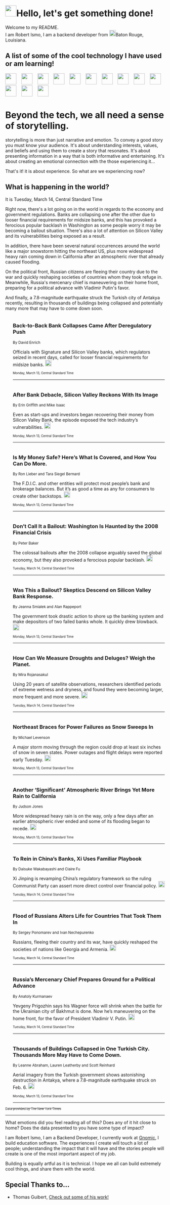 <h1><img src="https://emojis.slackmojis.com/emojis/images/1643514375/3493/hot-coffee.gif?1643514375" width="35"/>Hello, let's get something done!</h1>

<p>Welcome to my README.<br/>
I am Robert Ismo, I am a backend developer from <img src="https://emojis.slackmojis.com/emojis/images/1638395689/50435/moulin_rouge.png?1638395689" width="20"/>Baton Rouge, Louisiana.</p>
<h2>A list of some of the cool technology I have used or am learning!</h2>
<p>
<img src="https://emojis.slackmojis.com/emojis/images/1643516091/21142/meow_bongotap.gif?1643516091" width="35" alt="">
<img src="https://img.shields.io/badge/Favorite%20Frontend%20Framework-SvelteKit-f83903" alt="">
<img src="https://img.shields.io/badge/Second%20Favorite-Vue-40b581" alt="">
<img src="https://img.shields.io/badge/Most%20Used%20Runtime-Nodejs-78b061" alt="">
<img src="https://emojis.slackmojis.com/emojis/images/1643517416/34482/fire.gif?1643517416" width="35" alt="">
<img src="https://img.shields.io/badge/Javascript%20But%20Better-Typescript-0078ca" alt="">
<img src="https://img.shields.io/badge/Favorite%20Language-Elixir-3e244d" alt="">
<img src="https://img.shields.io/badge/Containerize%20Everything-Docker-6ac9ef" alt="">
<img src="https://emojis.slackmojis.com/emojis/images/1643514596/5999/meow_party.gif?1643514596" width="35" alt="">
<img src="https://img.shields.io/badge/API%20Love%20Language-Graphql-de32a5" alt="">
<img src="https://img.shields.io/badge/Our%20Favorite%20Version%20Controller-Git-e94f33" alt="">
<img src="https://img.shields.io/badge/Favorite%20Database-Redis-d42d1d" alt="">
<img src="https://emojis.slackmojis.com/emojis/images/1643514559/5584/deployparrot.gif?1643514559" width="35" alt="">
<img src="https://img.shields.io/badge/Container%20Interstate-RabbitMQ-f66200" alt="">
<img src="https://img.shields.io/badge/Gotta%20Learn-Kubernetes-316adf" alt="">
<img src="https://img.shields.io/badge/Really%20Mature%20Now-WASM-654fef" alt="">
<img src="https://emojis.slackmojis.com/emojis/images/1666642497/61942/dance_vibe.gif?1666642497" width="35" alt="">
<img src="https://img.shields.io/badge/For%20My%20M1-ARM64-657d96" alt="">
<img src="https://img.shields.io/badge/Loving%20This%20So%20Much-TailwindCSS-17bcb5" alt="">
<img src="https://img.shields.io/badge/Cool%20Build%20Tool-Vite-f9cb24" alt="">
<img src="https://emojis.slackmojis.com/emojis/images/1669231376/62819/working-on-it.gif?1669231376" width="35" alt="">
<img src="https://img.shields.io/badge/Fun%20and%20Easy%20Database-MongoDB-5f8c49" alt="">
<img src="https://img.shields.io/badge/JS%20Life%20Support-NPM-c73737" alt="">
<img src="https://img.shields.io/badge/I%20Liked%20It-DynamoDB-0073b9" alt="">
<img src="https://emojis.slackmojis.com/emojis/images/1643514045/46/question.gif?1643514045" width="35" alt="">
<img src="https://img.shields.io/badge/cool-React-60d6f9" alt="">
<img src="https://img.shields.io/badge/Future%20Big%20Project-Lambda-f37e00" alt="">
<img src="https://img.shields.io/badge/NPM%20But%20Better-PNPM-f1aa07" alt="">
<img src="https://emojis.slackmojis.com/emojis/images/1643514943/9662/fbwow.gif?1643514943" width="35" alt="">
<img src="https://img.shields.io/badge/First%20Language-C-662079" alt="">
<img src="https://img.shields.io/badge/Where%20I%20Deploy%20Frontend-Vercel-000000" alt="">
<img src="https://img.shields.io/badge/Who%20Does%20not%20Want%20an%20App-Swift-f9492a" alt="">
<img src="https://emojis.slackmojis.com/emojis/images/1643514058/151/javascript.png?1643514058" width="35" alt="">
<img src="https://img.shields.io/badge/cool-Python-fbd542" alt="">
<img src="https://img.shields.io/badge/Favorite%20Something-Stripe-656cdc" alt="">
<img src="https://img.shields.io/badge/Of%20Course-HTML5-ed6327" alt="">
<img src="https://emojis.slackmojis.com/emojis/images/1660415405/60731/bomb.gif?1660415405" width="35" alt="">
<img src="https://img.shields.io/badge/hate-CSS-2964ec" alt="">
<img src="https://img.shields.io/badge/Learning-CircleCI-141215" alt="">
<img src="https://img.shields.io/badge/Learning-Rust-fbbb3b" alt="">
<img src="https://emojis.slackmojis.com/emojis/images/1660415397/60712/writing-hand.gif?1660415397" width="35" alt="">
<img src="https://img.shields.io/badge/Dev%20Browser%20of%20Choice-Firefox-cc4e26" alt="">
<img src="https://img.shields.io/badge/Recoverying%20From%20Windows-UNIX-1781e3" alt="">
<img src="https://img.shields.io/badge/LOVE-LogSeq-90c1c2" alt="">
<img src="https://emojis.slackmojis.com/emojis/images/1643514066/223/kirby.gif?1643514066" width="35" alt="">
<img src="https://img.shields.io/badge/Daily%20Driver-MacOS-e6e6e8" alt="">
<img src="https://img.shields.io/badge/Git%20Server-Github-000000" alt="">
<img src="https://img.shields.io/badge/enjoyable-EC2-f17428" alt="">
<img src="https://emojis.slackmojis.com/emojis/images/1643514239/2069/excited.gif?1643514239" width="35" alt="">
</p>
<h1>Beyond the tech, we all need a sense of storytelling.</h1>
<p>storytelling is more than just narrative and emotion. To convey a good story you must know your audience. It's about understanding interests, values, and beliefs and using them to create a story that resonates. It's about presenting information in a way that is both informative and entertaining. It's about creating an emotional connection with the those experiencing it...</p>
<p>That's it! it is about experience. So what are we experiencing now?</p>
<h2>What is happening in the world?</h2>
<p>It is Tuesday, March 14, Central Standard Time</p>
<p>
Right now, there&#39;s a lot going on in the world in regards to the economy and government regulations. Banks are collapsing one after the other due to looser financial requirements for midsize banks, and this has provoked a ferocious popular backlash in Washington as some people worry it may be becoming a bailout situation. There&#39;s also a lot of attention on Silicon Valley and its vulnerabilities being exposed as a result. 

In addition, there have been several natural occurrences around the world like a major snowstorm hitting the northeast US, plus more widespread heavy rain coming down in California after an atmospheric river that already caused flooding. 

On the political front, Russian citizens are fleeing their country due to the war and quickly reshaping societies of countries whom they took refuge in. Meanwhile, Russia&#39;s mercenary chief is maneuvering on their home front, preparing for a political advance with Vladimir Putin&#39;s favor. 

And finally, a 7.8-magnitude earthquake struck the Turkish city of Antakya recently, resulting in thousands of buildings being collapsed and potentially many more that may have to come down soon.</p>
<ol>
<img src="https://img.shields.io/badge/-business-blue" alt="">
<h3>Back-to-Back Bank Collapses Came After Deregulatory Push</h3>
<sub>By David Enrich</sub>
<p>Officials with Signature and Silicon Valley banks, which regulators seized in recent days, called for looser financial requirements for midsize banks.  <a href="https://nyti.ms/3TczHXy"><img src="https://developer.nytimes.com/files/poweredby_nytimes_30b.png?v=1583354208352" height="20"></a></p>
<sub><sub>Monday, March 13, Central Standard Time</sub></sub>
<hr/>
<img src="https://img.shields.io/badge/-technology-blue" alt="">
<h3>After Bank Debacle, Silicon Valley Reckons With Its Image</h3>
<sub>By Erin Griffith and Mike Isaac</sub>
<p>Even as start-ups and investors began recovering their money from Silicon Valley Bank, the episode exposed the tech industry’s vulnerabilities.  <a href="https://nyti.ms/3Ta2Z9n"><img src="https://developer.nytimes.com/files/poweredby_nytimes_30b.png?v=1583354208352" height="20"></a></p>
<sub><sub>Monday, March 13, Central Standard Time</sub></sub>
<hr/>
<img src="https://img.shields.io/badge/-your-money-blue" alt="">
<h3>Is My Money Safe? Here’s What Is Covered, and How You Can Do More.</h3>
<sub>By Ron Lieber and Tara Siegel Bernard</sub>
<p>The F.D.I.C. and other entities will protect most people’s bank and brokerage balances. But it’s as good a time as any for consumers to create other backstops.  <a href="https://nyti.ms/42kVT6a"><img src="https://developer.nytimes.com/files/poweredby_nytimes_30b.png?v=1583354208352" height="20"></a></p>
<sub><sub>Monday, March 13, Central Standard Time</sub></sub>
<hr/>
<img src="https://img.shields.io/badge/-us-blue" alt="">
<h3>Don’t Call It a Bailout: Washington Is Haunted by the 2008 Financial Crisis</h3>
<sub>By Peter Baker</sub>
<p>The colossal bailouts after the 2008 collapse arguably saved the global economy, but they also provoked a ferocious popular backlash.  <a href="https://nyti.ms/3yBLKnT"><img src="https://developer.nytimes.com/files/poweredby_nytimes_30b.png?v=1583354208352" height="20"></a></p>
<sub><sub>Tuesday, March 14, Central Standard Time</sub></sub>
<hr/>
<img src="https://img.shields.io/badge/-business-blue" alt="">
<h3>Was This a Bailout? Skeptics Descend on Silicon Valley Bank Response.</h3>
<sub>By Jeanna Smialek and Alan Rappeport</sub>
<p>The government took drastic action to shore up the banking system and make depositors of two failed banks whole. It quickly drew blowback.  <a href="https://nyti.ms/3YF0GMJ"><img src="https://developer.nytimes.com/files/poweredby_nytimes_30b.png?v=1583354208352" height="20"></a></p>
<sub><sub>Monday, March 13, Central Standard Time</sub></sub>
<hr/>
<img src="https://img.shields.io/badge/-climate-blue" alt="">
<h3>How Can We Measure Droughts and Deluges? Weigh the Planet.</h3>
<sub>By Mira Rojanasakul</sub>
<p>Using 20 years of satellite observations, researchers identified periods of extreme wetness and dryness, and found they were becoming larger, more frequent and more severe.  <a href="https://nyti.ms/3JDLXxh"><img src="https://developer.nytimes.com/files/poweredby_nytimes_30b.png?v=1583354208352" height="20"></a></p>
<sub><sub>Tuesday, March 14, Central Standard Time</sub></sub>
<hr/>
<img src="https://img.shields.io/badge/-us-blue" alt="">
<h3>Northeast Braces for Power Failures as Snow Sweeps In</h3>
<sub>By Michael Levenson</sub>
<p>A major storm moving through the region could drop at least six inches of snow in seven states. Power outages and flight delays were reported early Tuesday.  <a href="https://nyti.ms/426iiE2"><img src="https://developer.nytimes.com/files/poweredby_nytimes_30b.png?v=1583354208352" height="20"></a></p>
<sub><sub>Monday, March 13, Central Standard Time</sub></sub>
<hr/>
<img src="https://img.shields.io/badge/-us-blue" alt="">
<h3>Another ‘Significant’ Atmospheric River Brings Yet More Rain to California</h3>
<sub>By Judson Jones</sub>
<p>More widespread heavy rain is on the way, only a few days after an earlier atmospheric river ended and some of its flooding began to recede.  <a href="https://nyti.ms/3FmnbiF"><img src="https://developer.nytimes.com/files/poweredby_nytimes_30b.png?v=1583354208352" height="20"></a></p>
<sub><sub>Monday, March 13, Central Standard Time</sub></sub>
<hr/>
<img src="https://img.shields.io/badge/-business-blue" alt="">
<h3>To Rein in China’s Banks, Xi Uses Familiar Playbook</h3>
<sub>By Daisuke Wakabayashi and Claire Fu</sub>
<p>Xi Jinping is revamping China’s regulatory framework so the ruling Communist Party can assert more direct control over financial policy.  <a href="https://nyti.ms/3yDLeWm"><img src="https://developer.nytimes.com/files/poweredby_nytimes_30b.png?v=1583354208352" height="20"></a></p>
<sub><sub>Tuesday, March 14, Central Standard Time</sub></sub>
<hr/>
<img src="https://img.shields.io/badge/-world-blue" alt="">
<h3>Flood of Russians Alters Life for Countries That Took Them In</h3>
<sub>By Sergey Ponomarev and Ivan Nechepurenko</sub>
<p>Russians, fleeing their country and its war, have quickly reshaped the societies of nations like Georgia and Armenia.  <a href="https://nyti.ms/3JA91Mf"><img src="https://developer.nytimes.com/files/poweredby_nytimes_30b.png?v=1583354208352" height="20"></a></p>
<sub><sub>Tuesday, March 14, Central Standard Time</sub></sub>
<hr/>
<img src="https://img.shields.io/badge/-world-blue" alt="">
<h3>Russia’s Mercenary Chief Prepares Ground for a Political Advance</h3>
<sub>By Anatoly Kurmanaev</sub>
<p>Yevgeny Prigozhin says his Wagner force will shrink when the battle for the Ukrainian city of Bakhmut is done. Now he’s maneuvering on the home front, for the favor of President Vladimir V. Putin.  <a href="https://nyti.ms/3Ja1kvQ"><img src="https://developer.nytimes.com/files/poweredby_nytimes_30b.png?v=1583354208352" height="20"></a></p>
<sub><sub>Tuesday, March 14, Central Standard Time</sub></sub>
<hr/>
<img src="https://img.shields.io/badge/-world-blue" alt="">
<h3>Thousands of Buildings Collapsed in One Turkish City. Thousands More May Have to Come Down.</h3>
<sub>By Leanne Abraham, Lauren Leatherby and Scott Reinhard</sub>
<p>Aerial imagery from the Turkish government shows astonishing destruction in Antakya, where a 7.8-magnitude earthquake struck on Feb. 6.  <a href="https://nyti.ms/3TeEVlx"><img src="https://developer.nytimes.com/files/poweredby_nytimes_30b.png?v=1583354208352" height="20"></a></p>
<sub><sub>Monday, March 13, Central Standard Time</sub></sub>
<hr/>
</ol>
<a href="https://developer.nytimes.com"><sub><sub>Data provided by The New York Times</sub></sub></a>
<hr/>
<p>What emotions did you feel reading all of this? Does any of it hit close to home? Does the data presented to you have some type of impact?</p>
<p>I am Robert Ismo, I am a Backend Developer, I currently work at <a href="https://gnomic.education/">Gnomic</a>, I build education software. The experiences I create will touch a lot of people; understanding the impact that it will have and the stories people will create is one of the most important aspect of my job.</p>
<p>Building is equally artful as it is technical. I hope we all can build extremely cool things, and share them with the world.</p>
<h2>Special Thanks to...</h2>
<ul>
<li>Thomas Guibert, <a href="https://github.com/thmsgbrt/thmsgbrt">Check out some of his work!</a></li>
</ul>